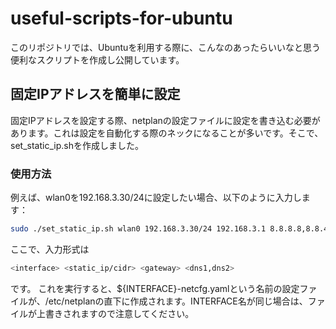# useful-scripts-for-ubuntu
このリポジトリでは、Ubuntuを利用する際に、こんなのあったらいいなと思う便利なスクリプトを作成し公開しています。

## 固定IPアドレスを簡単に設定
固定IPアドレスを設定する際、netplanの設定ファイルに設定を書き込む必要があります。これは設定を自動化する際のネックになることが多いです。そこで、set_static_ip.shを作成しました。

### 使用方法
例えば、wlan0を192.168.3.30/24に設定したい場合、以下のように入力します：

```bash
sudo ./set_static_ip.sh wlan0 192.168.3.30/24 192.168.3.1 8.8.8.8,8.8.4.4
```

ここで、入力形式は
```bash
<interface> <static_ip/cidr> <gateway> <dns1,dns2>
```
です。
これを実行すると、${INTERFACE}-netcfg.yamlという名前の設定ファイルが、/etc/netplanの直下に作成されます。INTERFACE名が同じ場合は、ファイルが上書きされますので注意してください。
